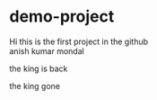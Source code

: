 # demo-project

Hi this is the first project in the github
<br>
anish kumar mondal
<p>
the king is back </p>
<p> the king gone </p>

